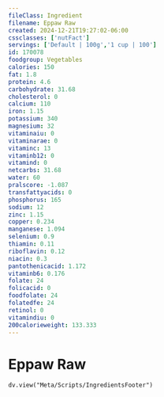 ```yaml
---
fileClass: Ingredient
filename: Eppaw Raw
created: 2024-12-21T19:27:02-06:00
cssclasses: ['nutFact']
servings: ['Default | 100g','1 cup | 100']
id: 170078
foodgroup: Vegetables
calories: 150
fat: 1.8
protein: 4.6
carbohydrate: 31.68
cholesterol: 0
calcium: 110
iron: 1.15
potassium: 340
magnesium: 32
vitaminaiu: 0
vitaminarae: 0
vitaminc: 13
vitaminb12: 0
vitamind: 0
netcarbs: 31.68
water: 60
pralscore: -1.087
transfattyacids: 0
phosphorus: 165
sodium: 12
zinc: 1.15
copper: 0.234
manganese: 1.094
selenium: 0.9
thiamin: 0.11
riboflavin: 0.12
niacin: 0.3
pantothenicacid: 1.172
vitaminb6: 0.176
folate: 24
folicacid: 0
foodfolate: 24
folatedfe: 24
retinol: 0
vitamindiu: 0
200calorieweight: 133.333
---
```


# Eppaw Raw

```dataviewjs
dv.view("Meta/Scripts/IngredientsFooter")
```